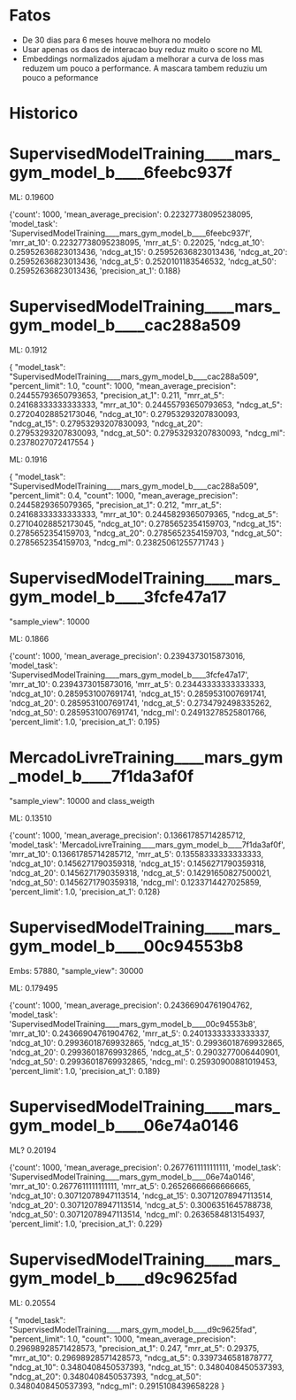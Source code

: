 
# Fatos

* De 30 dias para 6 meses houve melhora no modelo
* Usar apenas os daos de interacao buy reduz muito o score no ML
* Embeddings normalizados ajudam a melhorar a curva de loss mas reduzem um pouco a performance. A mascara tambem reduziu um pouco a peformance


# Historico


# SupervisedModelTraining____mars_gym_model_b____6feebc937f



ML: 0.19600

{'count': 1000,
 'mean_average_precision': 0.22327738095238095,
 'model_task': 'SupervisedModelTraining____mars_gym_model_b____6feebc937f',
 'mrr_at_10': 0.22327738095238095,
 'mrr_at_5': 0.22025,
 'ndcg_at_10': 0.25952636823013436,
 'ndcg_at_15': 0.25952636823013436,
 'ndcg_at_20': 0.25952636823013436,
 'ndcg_at_5': 0.2520101183546532,
 'ndcg_at_50': 0.25952636823013436,
 'precision_at_1': 0.188}


# SupervisedModelTraining____mars_gym_model_b____cac288a509

ML: 0.1912

{
    "model_task": "SupervisedModelTraining____mars_gym_model_b____cac288a509",
    "percent_limit": 1.0,
    "count": 1000,
    "mean_average_precision": 0.24455793650793653,
    "precision_at_1": 0.211,
    "mrr_at_5": 0.24168333333333333,
    "mrr_at_10": 0.24455793650793653,
    "ndcg_at_5": 0.27204028852173046,
    "ndcg_at_10": 0.27953293207830093,
    "ndcg_at_15": 0.27953293207830093,
    "ndcg_at_20": 0.27953293207830093,
    "ndcg_at_50": 0.27953293207830093,
    "ndcg_ml": 0.2378027072417554
}

ML: 0.1916

{
    "model_task": "SupervisedModelTraining____mars_gym_model_b____cac288a509",
    "percent_limit": 0.4,
    "count": 1000,
    "mean_average_precision": 0.2445829365079365,
    "precision_at_1": 0.212,
    "mrr_at_5": 0.24168333333333333,
    "mrr_at_10": 0.2445829365079365,
    "ndcg_at_5": 0.27104028852173045,
    "ndcg_at_10": 0.2785652354159703,
    "ndcg_at_15": 0.2785652354159703,
    "ndcg_at_20": 0.2785652354159703,
    "ndcg_at_50": 0.2785652354159703,
    "ndcg_ml": 0.23825061255771743
}

# SupervisedModelTraining____mars_gym_model_b____3fcfe47a17

"sample_view": 10000 

ML: 0.1866

{'count': 1000,
 'mean_average_precision': 0.2394373015873016,
 'model_task': 'SupervisedModelTraining____mars_gym_model_b____3fcfe47a17',
 'mrr_at_10': 0.2394373015873016,
 'mrr_at_5': 0.23443333333333333,
 'ndcg_at_10': 0.2859531007691741,
 'ndcg_at_15': 0.2859531007691741,
 'ndcg_at_20': 0.2859531007691741,
 'ndcg_at_5': 0.2734792498335262,
 'ndcg_at_50': 0.2859531007691741,
 'ndcg_ml': 0.24913278525801766,
 'percent_limit': 1.0,
 'precision_at_1': 0.195}


# MercadoLivreTraining____mars_gym_model_b____7f1da3af0f

"sample_view": 10000 and class_weigth

ML: 0.13510

{'count': 1000,
 'mean_average_precision': 0.13661785714285712,
 'model_task': 'MercadoLivreTraining____mars_gym_model_b____7f1da3af0f',
 'mrr_at_10': 0.13661785714285712,
 'mrr_at_5': 0.13558333333333333,
 'ndcg_at_10': 0.1456271790359318,
 'ndcg_at_15': 0.1456271790359318,
 'ndcg_at_20': 0.1456271790359318,
 'ndcg_at_5': 0.14291650827500021,
 'ndcg_at_50': 0.1456271790359318,
 'ndcg_ml': 0.1233714427025859,
 'percent_limit': 1.0,
 'precision_at_1': 0.128}

 # SupervisedModelTraining____mars_gym_model_b____00c94553b8

Embs: 57880,   "sample_view": 30000

 ML: 0.179495

 {'count': 1000,
 'mean_average_precision': 0.24366904761904762,
 'model_task': 'SupervisedModelTraining____mars_gym_model_b____00c94553b8',
 'mrr_at_10': 0.24366904761904762,
 'mrr_at_5': 0.24013333333333337,
 'ndcg_at_10': 0.29936018769932865,
 'ndcg_at_15': 0.29936018769932865,
 'ndcg_at_20': 0.29936018769932865,
 'ndcg_at_5': 0.2903277006440901,
 'ndcg_at_50': 0.29936018769932865,
 'ndcg_ml': 0.25930900881019453,
 'percent_limit': 1.0,
 'precision_at_1': 0.189}


# SupervisedModelTraining____mars_gym_model_b____06e74a0146

 ML? 0.20194	

 {'count': 1000,
 'mean_average_precision': 0.2677611111111111,
 'model_task': 'SupervisedModelTraining____mars_gym_model_b____06e74a0146',
 'mrr_at_10': 0.2677611111111111,
 'mrr_at_5': 0.26526666666666665,
 'ndcg_at_10': 0.30712078947113514,
 'ndcg_at_15': 0.30712078947113514,
 'ndcg_at_20': 0.30712078947113514,
 'ndcg_at_5': 0.3006351645788738,
 'ndcg_at_50': 0.30712078947113514,
 'ndcg_ml': 0.2636584813154937,
 'percent_limit': 1.0,
 'precision_at_1': 0.229}


# SupervisedModelTraining____mars_gym_model_b____d9c9625fad

 ML:  0.20554

 {
    "model_task": "SupervisedModelTraining____mars_gym_model_b____d9c9625fad",
    "percent_limit": 1.0,
    "count": 1000,
    "mean_average_precision": 0.29698928571428573,
    "precision_at_1": 0.247,
    "mrr_at_5": 0.29375,
    "mrr_at_10": 0.29698928571428573,
    "ndcg_at_5": 0.3397346581878777,
    "ndcg_at_10": 0.3480408450537393,
    "ndcg_at_15": 0.3480408450537393,
    "ndcg_at_20": 0.3480408450537393,
    "ndcg_at_50": 0.3480408450537393,
    "ndcg_ml": 0.2915108439658228
}